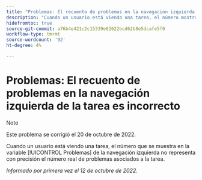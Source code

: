 ```yaml
---
title: "Problemas: El recuento de problemas en la navegación izquierda de la tarea es incorrecto"
description: "Cuando un usuario está viendo una tarea, el número mostrado en la sección Problemas de la navegación izquierda no representa con precisión el número real de problemas adjuntos a la tarea."
hidefromtoc: true
source-git-commit: a76b4e421c2c15339e82622bcd62b8e5dcafe5f0
workflow-type: tm+mt
source-wordcount: '92'
ht-degree: 4%

---
```



# Problemas: El recuento de problemas en la navegación izquierda de la tarea es incorrecto

>[!NOTE]
>
>Este problema se corrigió el 20 de octubre de 2022.

Cuando un usuario está viendo una tarea, el número que se muestra en la variable [!UICONTROL Problemas] de la navegación izquierda no representa con precisión el número real de problemas asociados a la tarea.

_Informado por primera vez el 12 de octubre de 2022._

